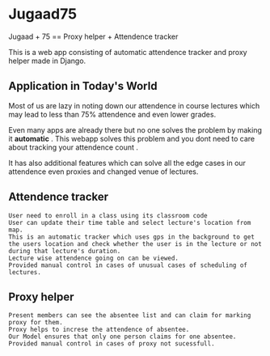 # Jugaad75

Jugaad + 75   ==   Proxy helper +  Attendence tracker

This is a web app consisting of automatic attendence tracker and proxy helper made in Django.

## Application in Today's World

Most of us are lazy in noting down our attendence in course lectures which may lead to less than 75% attendence and even  lower grades.

Even many apps are already there but no one solves the problem by making it __automatic__ .
This webapp solves this problem and you dont need to care about tracking your attendence count .

It has also additional features which can solve all the edge cases in our attendence even proxies and changed venue of lectures.


## Attendence tracker
    User need to enroll in a class using its classroom code
    User can update their time table and select lecture's location from map.
    This is an automatic tracker which uses gps in the background to get the users location and check whether the user is in the lecture or not during that lecture's duration.
    Lecture wise attendence going on can be viewed. 
    Provided manual control in cases of unusual cases of scheduling of lectures.
    

## Proxy helper
    Present members can see the absentee list and can claim for marking proxy for them.
    Proxy helps to increse the attendence of absentee.
    Our Model ensures that only one person claims for one absentee.
    Provided manual control in cases of proxy not sucessfull.

